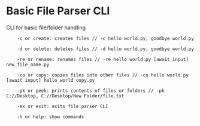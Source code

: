 # Basic File Parser CLI

CLI for basic file/folder handling

        -c or create: creates files // -c hello world.py, goodbye world.py
        
        -d or delete: deletes files // -d hello world.py, goodbye world.py
        
        -re or rename: renames files // -re hello world.py [await input] new_file_name.py
        
        -co or copy: copies files into other files // -co hello world.py [await input] hello world copy.py
        
        -pk or peek: prints contents of files or folders // -pk C://Desktop, C://Desktop/New Folder/file.txt
        
        -ex or exit: exits file parser CLI
        
        -h or help: show commands
